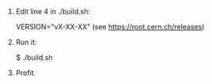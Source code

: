 
1) Edit line 4 in ./build.sh: 

    VERSION="vX-XX-XX" (see https://root.cern.ch/releases)

2) Run it:

    $ ./build.sh

3) Profit.

